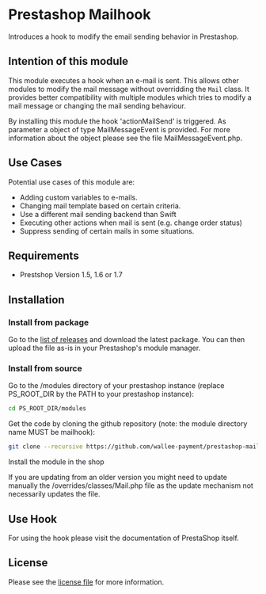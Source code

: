 # Prestashop Mailhook
Introduces a hook to modify the email sending behavior in Prestashop. 

## Intention of this module

This module executes a hook when an e-mail is sent. This allows other modules to 
modify the mail message without overridding the `Mail` class. It provides 
better compatibility with multiple modules which tries to modify a mail message or
changing the mail sending behaviour.

By installing this module the hook 'actionMailSend' is triggered. As parameter a object
of type MailMessageEvent is provided. For more information about the object please see the 
file MailMessageEvent.php.

## Use Cases

Potential use cases of this module are:
 - Adding custom variables to e-mails.
 - Changing mail template based on certain criteria.
 - Use a different mail sending backend than Swift
 - Executing other actions when mail is sent (e.g. change order status)
 - Suppress sending of certain mails in some situations.

## Requirements

 - Prestshop Version 1.5, 1.6 or 1.7

## Installation

### Install from package

Go to the [list of releases](https://github.com/wallee-payment/prestashop-mailhook/releases) and download the latest package.
You can then upload the file as-is in your Prestashop's module manager.

### Install from source

Go to the /modules directory of your prestashop instance (replace PS_ROOT_DIR by the PATH to your prestashop instance):

```bash
cd PS_ROOT_DIR/modules
```

Get the code by cloning the github repository (note: the module directory name MUST be mailhook):

```bash
git clone --recursive https://github.com/wallee-payment/prestashop-mailhook.git mailhook
```
Install the module in the shop

If you are updating from an older version you might need to update manually the /overrides/classes/Mail.php file as the update mechanism not necessarily updates the file.

  
## Use Hook

For using the hook please visit the documentation of PrestaShop itself.

## License

Please see the [license file](./LICENSE) for more information.
